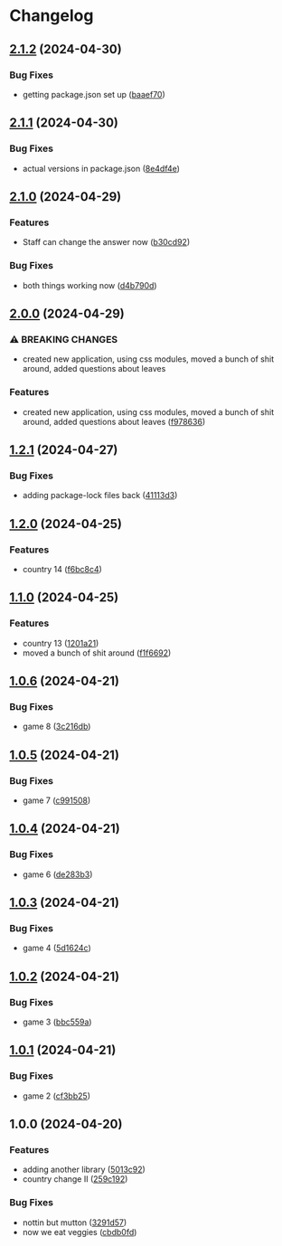 # Changelog

## [2.1.2](https://github.com/jgf5013/better-world-dev/compare/game-v2.1.1...game-v2.1.2) (2024-04-30)


### Bug Fixes

* getting package.json set up ([baaef70](https://github.com/jgf5013/better-world-dev/commit/baaef705290f7048ef429bbdc3d53a48607dcb1c))

## [2.1.1](https://github.com/jgf5013/better-world-dev/compare/game-v2.1.0...game-v2.1.1) (2024-04-30)


### Bug Fixes

* actual versions in package.json ([8e4df4e](https://github.com/jgf5013/better-world-dev/commit/8e4df4ecf25cb99afa503c208b8b82810023141e))

## [2.1.0](https://github.com/jgf5013/better-world-dev/compare/game-v2.0.0...game-v2.1.0) (2024-04-29)


### Features

* Staff can change the answer now ([b30cd92](https://github.com/jgf5013/better-world-dev/commit/b30cd92b73068fa20e71f434483a610fb14434d2))


### Bug Fixes

* both things working now ([d4b790d](https://github.com/jgf5013/better-world-dev/commit/d4b790dd285bd72cfcbdc13226c27d332a63d7cd))

## [2.0.0](https://github.com/jgf5013/better-world-dev/compare/game-v1.2.1...game-v2.0.0) (2024-04-29)


### ⚠ BREAKING CHANGES

* created new application, using css modules, moved a bunch of shit around, added questions about leaves

### Features

* created new application, using css modules, moved a bunch of shit around, added questions about leaves ([f978636](https://github.com/jgf5013/better-world-dev/commit/f97863621a25fa84e13e07cbf99265771906f326))

## [1.2.1](https://github.com/jgf5013/better-world-dev/compare/game-v1.2.0...game-v1.2.1) (2024-04-27)


### Bug Fixes

* adding package-lock files back ([41113d3](https://github.com/jgf5013/better-world-dev/commit/41113d3c8c27cb0500fa0207c2e140e2119cc05e))

## [1.2.0](https://github.com/jgf5013/better-world-dev/compare/game-v1.1.0...game-v1.2.0) (2024-04-25)


### Features

* country 14 ([f6bc8c4](https://github.com/jgf5013/better-world-dev/commit/f6bc8c49666b194999232670e83ad09b95ddc058))

## [1.1.0](https://github.com/jgf5013/better-world-dev/compare/game-v1.0.6...game-v1.1.0) (2024-04-25)


### Features

* country 13 ([1201a21](https://github.com/jgf5013/better-world-dev/commit/1201a21e50bf72ebdd38bbd24a060ddd28281db5))
* moved a bunch of shit around ([f1f6692](https://github.com/jgf5013/better-world-dev/commit/f1f6692b2bc101668d7b673d4cc1e91f3fec5b26))

## [1.0.6](https://github.com/jgf5013/better-world-dev/compare/game-v1.0.5...game-v1.0.6) (2024-04-21)


### Bug Fixes

* game 8 ([3c216db](https://github.com/jgf5013/better-world-dev/commit/3c216dbcf76347796a8a0730648861713bb1ff05))

## [1.0.5](https://github.com/jgf5013/better-world-dev/compare/game-v1.0.4...game-v1.0.5) (2024-04-21)


### Bug Fixes

* game 7 ([c991508](https://github.com/jgf5013/better-world-dev/commit/c99150893d6ef3806c4e78708562713b22d42ce2))

## [1.0.4](https://github.com/jgf5013/better-world-dev/compare/game-v1.0.3...game-v1.0.4) (2024-04-21)


### Bug Fixes

* game 6 ([de283b3](https://github.com/jgf5013/better-world-dev/commit/de283b36196c24dd1dd4d5c3d3b9391351764dc2))

## [1.0.3](https://github.com/jgf5013/better-world-dev/compare/game-v1.0.2...game-v1.0.3) (2024-04-21)


### Bug Fixes

* game 4 ([5d1624c](https://github.com/jgf5013/better-world-dev/commit/5d1624c015bc3f60f0efe9ef87a6249321b24a15))

## [1.0.2](https://github.com/jgf5013/better-world-dev/compare/game-v1.0.1...game-v1.0.2) (2024-04-21)


### Bug Fixes

* game 3 ([bbc559a](https://github.com/jgf5013/better-world-dev/commit/bbc559aa3acb99a50cdd7768e91851d1ee303c47))

## [1.0.1](https://github.com/jgf5013/better-world-dev/compare/game-v1.0.0...game-v1.0.1) (2024-04-21)


### Bug Fixes

* game 2 ([cf3bb25](https://github.com/jgf5013/better-world-dev/commit/cf3bb25f6ae4a1eb63655766abcd5edc3fee3dee))

## 1.0.0 (2024-04-20)


### Features

* adding another library ([5013c92](https://github.com/jgf5013/better-world-dev/commit/5013c92eabcb21dd2bc8f055605e3b6b21aafd47))
* country change II ([259c192](https://github.com/jgf5013/better-world-dev/commit/259c19214f189feb0add769ffe0245ce3bc9455f))


### Bug Fixes

* nottin but mutton ([3291d57](https://github.com/jgf5013/better-world-dev/commit/3291d570e08e190eed7e6d28abaf96e703293758))
* now we eat veggies ([cbdb0fd](https://github.com/jgf5013/better-world-dev/commit/cbdb0fd35724500c6f9c3aef3a3187568e685434))
